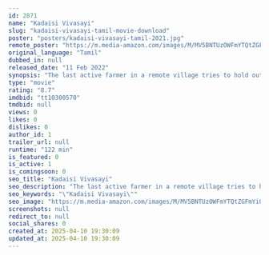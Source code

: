 ```yaml
---
id: 2871
name: "Kadaisi Vivasayi"
slug: "kadaisi-vivasayi-tamil-movie-download"
poster: "posters/kadaisi-vivasayi-tamil-2021.jpg"
remote_poster: "https://m.media-amazon.com/images/M/MV5BNTUzOWFmYTQtZGFmYi00N2Y0LWFiNmYtMzgxMGNkYzJmYTBiXkEyXkFqcGc@._V1_SX300.jpg"
original_language: "Tamil"
dubbed_in: null
released_date: "11 Feb 2022"
synopsis: "The last active farmer in a remote village tries to hold out against a property developer."
type: "movie"
rating: "8.7"
imdbid: "tt10300570"
tmdbid: null
views: 0
likes: 0
dislikes: 0
author_id: 1
trailer_url: null
runtime: "122 min"
is_featured: 0
is_active: 1
is_comingsoon: 0
seo_title: "Kadaisi Vivasayi"
seo_description: "The last active farmer in a remote village tries to hold out against a property developer."
seo_keywords: "\"Kadaisi Vivasayi\""
seo_image: "https://m.media-amazon.com/images/M/MV5BNTUzOWFmYTQtZGFmYi00N2Y0LWFiNmYtMzgxMGNkYzJmYTBiXkEyXkFqcGc@._V1_SX300.jpg"
screenshots: null
redirect_to: null
social_shares: 0
created_at: 2025-04-10 19:30:09
updated_at: 2025-04-10 19:30:09
---
```


